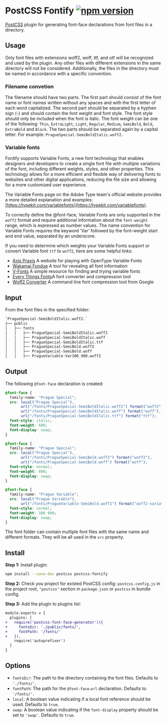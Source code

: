 # PostCSS Fontify [![npm version](https://badge.fury.io/js/postcss-fontify.svg)](https://badge.fury.io/js/postcss-fontify)

[PostCSS](https://github.com/postcss/postcss) plugin for generating font-face declarations from font files in a directory.

## Usage

Only font files with extensions woff2, woff, ttf, and otf will be recognized and used by the plugin. Any other files with different extensions in the same directory will not be considered. Additionally, the files in the directory must be named in accordance with a specific convention.

### Filename convetion

The filename should have two parts. The first part should consist of the font name or font names written without any spaces and with the first letter of each word capitalized. The second part should be separated by a hyphen sign (-) and should contain the font weight and font style. The font style should only be included when the font is italic. The font weight can be one of the following: `Thin`, `ExtraLight`, `Light`, `Regular`, `Medium`, `SemiBold`, `Bold`, `ExtraBold` and `Black`. The two parts should be separated again by a capital letter. For example: `PragueSpecial-SemiBoldItalic.woff2.`

### Variable fonts

Fontify supports Variable Fonts, a new font technology that enables designers and developers to create a single font file with multiple variations of the font, including different weights, styles, and other properties. This technology allows for a more efficient and flexible way of delivering fonts to websites and other digital applications, reducing the file size and allowing for a more customized user experience.

The Variable Fonts page on the Adobe Type team's official website provides a more detailed explanation and examples: [https://typekit.com/variablefonts](https://typekit.com/variablefonts).

To correctly define the @font-face, Variable Fonts are only supported in the `woff2` format and require additional information about the `font-weight` range, which is expressed as number values. The name convention for Variable Fonts requires the keyword 'Var' followed by the font-weight start and end value, separated by an underscore.

If you need to determine which weights your Variable Fonts support or convert Variable font `ttf` to `woff2`, here are some helpful links:

- [Axis Praxis](https://www.axis-praxis.org/) A website for playing with OpenType Variable Fonts
- [Wakamai Fondue](https://wakamaifondue.com/) A tool for revealing all font information
- [V-Fonts](https://v-fonts.com/) A simple resource for finding and trying variable fonts
- [Every Things Fonts](https://everythingfonts.com/ttf-to-woff2)A font converter and compression tool
- [Woff2 Converter](https://github.com/google/woff2) A command line font compression tool from Google

## Input

From the font files in the specified folder:

```sh
`PragueSpecial-SemiBoldItalic.woff2.`
├── public
│   ├── fonts
│   │   ├── PragueSpecial-SemiBoldItalic.woff2
│   │   ├── PragueSpecial-SemiBoldItalic.woff
│   │   ├── PragueSpecial-SemiBoldItalic.ttf
│   │   ├── PragueSpecial-SemiBold.woff2
│   │   ├── PragueSpecial-SemiBold.woff
│   │   ├── PragueVariable-Var100_900.woff2
```

## Output

The following `@font-face` declaration is created:

```css
@font-face {
  family-name: "Prague Special";
  src: local("Prague Special"),
       url("/fonts/PragueSpecial-SemiBoldItalic.woff2") format("woff2"),
       url("/fonts/PragueSpecial-SemiBoldItalic.woff") format("woff"),
       url("/fonts/PragueSpecial-SemiBoldItalic.ttf") format("ttf");
  font-style: italic;
  font-weight: 600;
  font-display: swap;
}

@font-face {
  family-name: "Prague Special";
  src: local("Prague Special"),
       url("/fonts/PragueSpecial-SemiBold.woff2") format("woff2"),
       url("/fonts/PragueSpecial-SemiBold.woff") format("woff");
  font-style: normal;
  font-weight: 600;
  font-display: swap;
}

@font-face {
  family-name: "Prague Variable";
  src: local("Prague Variable"),
       url("/fonts/PragueVariable-SemiBold.woff2") format("woff2-variations");
  font-style: normal;
  font-weight: 100 900;
  font-display: swap;
}
```

The font folder can contain multiple font files with the same name and different formats. They will be all used in the `src` property.

## Install

**Step 1:** Install plugin:

```sh
npm install --save-dev postcss postcss-fontify
```

**Step 2:** Check you project for existed PostCSS config: `postcss.config.js`
in the project root, `"postcss"` section in `package.json`
or `postcss` in bundle config.

**Step 3:** Add the plugin to plugins list:

```diff
module.exports = {
  plugins: [
+   require('postcss-font-face-generator')({
+     fontsDir: './public/fonts/',
+     fontPath: '/fonts/'
+   }),
    require('autoprefixer')
  ]
}
```

## Options

- `fontsDir`: The path to the directory containing the font files. Defaults to `'./fonts/'`.
- `fontPath`: The path for the `@font-face`.`url` declaration. Defaults to `'/fonts/'`.
- `local`: A boolean value indicating if a local font reference should be used. Defaults to `true`.
- `swap`: A boolean value indicating if the `font-display` property should be set to `'swap'`. Defaults to `true`.

[official docs]: https://github.com/postcss/postcss#usage

